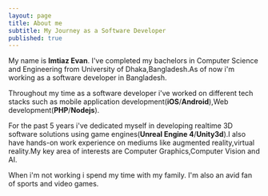 ```yaml
---
layout: page
title: About me
subtitle: My Journey as a Software Developer
published: true
---
```



My name is **Imtiaz Evan**.
I've completed my bachelors in Computer Science and Engineering from University of Dhaka,Bangladesh.As of now i'm working as a software developer in Bangladesh.

Throughout my time as a software developer i've worked on different tech stacks such as mobile application development(**iOS**/**Android**),Web development(**PHP**/**Nodejs**).

For the past 5 years i've dedicated myself in developing realtime 3D software solutions using game engines(**Unreal Engine 4**/**Unity3d**).I also have hands-on work experience on mediums like augmented reality,virtual reality.My key area of interests are Computer Graphics,Computer Vision and AI.

When i'm not working i spend my time with my family. I'm also an avid fan of sports and video games.
